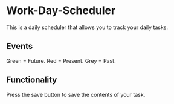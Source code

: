 # Work-Day-Scheduler
This is a daily scheduler that allows you to track your daily tasks.

## Events
Green = Future.
Red = Present.
Grey = Past.

## Functionality
Press the save button to save the contents of your task.
